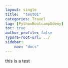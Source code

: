 ```yaml
---
layout: single
title:  "test01"
categories: Travel
tag: [PythonBootcampUdemy]
toc: true
author_profile: false
Typora-root-url: ../
sidebar:
    nav: "docs"
---
```




this is a test

